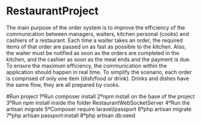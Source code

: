 # RestaurantProject
The main purpose of the order system is to improve the efficiency of the communication between
managers, waiters, kitchen personal (cooks) and cashiers of a restaurant. Each time a waiter takes
an order, the required items of that order are passed on as fast as possible to the kitchen. Also, the
waiter must be notified as soon as the orders are completed in the kitchen, and the cashier as soon
as the meal ends and the payment is due. To ensure the maximum efficiency, the communication
within the application should happen in real time.
To simplify the scenario, each order is comprised of only one item (dish/food or drink). Drinks and
dishes have the same flow, they are all prepared by cooks.

#Run project
1ºRun composer install
2ºnpm install on the base of the project
3ºRun npm install inside the folder RestaurantWebSocketServer
4ºRun the artisan migrate
5ºComposer require laravel/passport
6ºphp artisan migrate
7ºphp artisan passport:install
8ºphp artisan db:seed
